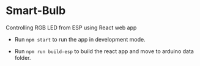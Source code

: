 # Smart-Bulb

Controlling RGB LED from ESP using React web app

* Run `npm start` to run the app in development mode.

* Run `npm run build-esp` to build the react app and move to arduino data folder.
